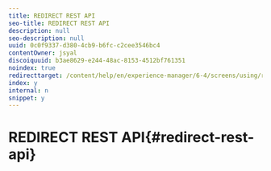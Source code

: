 ```yaml
---
title: REDIRECT REST API
seo-title: REDIRECT REST API
description: null
seo-description: null
uuid: 0c0f9337-d380-4cb9-b6fc-c2cee3546bc4
contentOwner: jsyal
discoiquuid: b3ae8629-e244-48ac-8153-4512bf761351
noindex: true
redirecttarget: /content/help/en/experience-manager/6-4/screens/using/rest-api
index: y
internal: n
snippet: y
---
```


# REDIRECT REST API{#redirect-rest-api}

